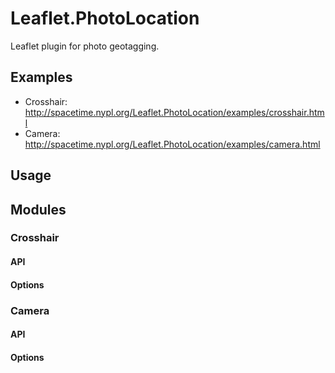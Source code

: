 # Leaflet.PhotoLocation

Leaflet plugin for photo geotagging.

## Examples

- Crosshair: http://spacetime.nypl.org/Leaflet.PhotoLocation/examples/crosshair.html
- Camera: http://spacetime.nypl.org/Leaflet.PhotoLocation/examples/camera.html

## Usage

## Modules

### Crosshair

#### API

#### Options

### Camera

#### API

#### Options
